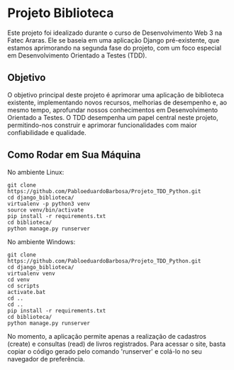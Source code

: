 # Projeto Biblioteca

Este projeto foi idealizado durante o curso de Desenvolvimento Web 3 na Fatec Araras. Ele se baseia em uma aplicação Django pré-existente, que estamos aprimorando na segunda fase do projeto, com um foco especial em Desenvolvimento Orientado a Testes (TDD).

## Objetivo
O objetivo principal deste projeto é aprimorar uma aplicação de biblioteca existente, implementando novos recursos, melhorias de desempenho e, ao mesmo tempo, aprofundar nossos conhecimentos em Desenvolvimento Orientado a Testes. O TDD desempenha um papel central neste projeto, permitindo-nos construir e aprimorar funcionalidades com maior confiabilidade e qualidade.

## Como Rodar em Sua Máquina

No ambiente Linux:

```console
git clone  https://github.com/PabloeduardoBarbosa/Projeto_TDD_Python.git
cd django_biblioteca/
virtualenv -p python3 venv
source venv/bin/activate
pip install -r requirements.txt
cd biblioteca/
python manage.py runserver
```

No ambiente Windows:

```console
git clone https://github.com/PabloeduardoBarbosa/Projeto_TDD_Python.git
cd django_biblioteca/
virtualenv venv
cd venv
cd scripts
activate.bat
cd ..
cd ..
pip install -r requirements.txt
cd biblioteca/
python manage.py runserver

```

No momento, a aplicação permite apenas a realização de cadastros (create) e consultas (read) de livros registrados. Para acessar o site, basta copiar o código gerado pelo comando 'runserver' e colá-lo no seu navegador de preferência.
